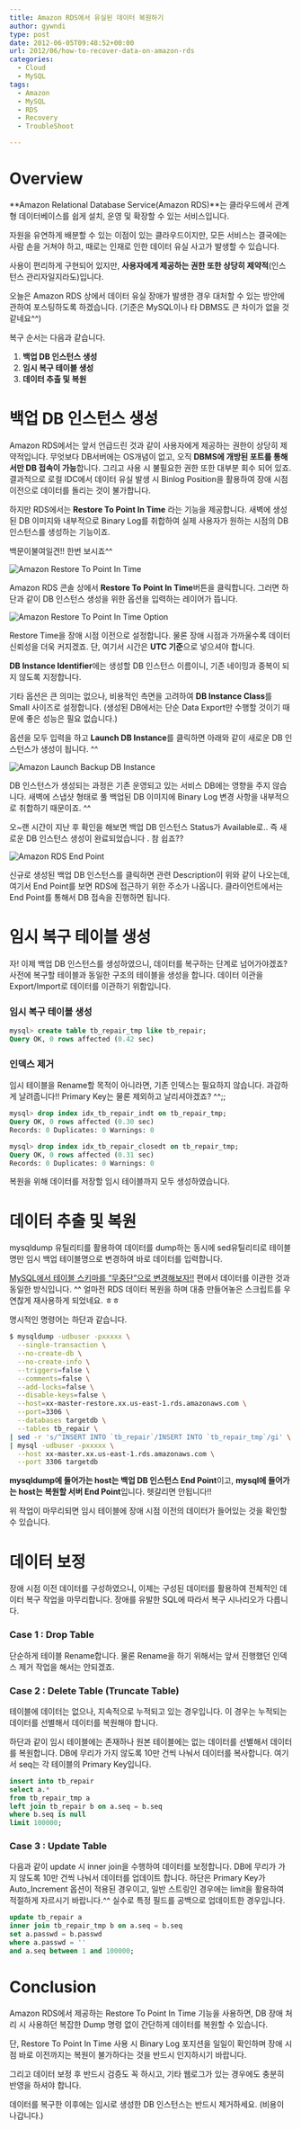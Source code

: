 ```yaml
---
title: Amazon RDS에서 유실된 데이터 복원하기
author: gywndi
type: post
date: 2012-06-05T09:48:52+00:00
url: 2012/06/how-to-recover-data-on-amazon-rds
categories:
  - Cloud
  - MySQL
tags:
  - Amazon
  - MySQL
  - RDS
  - Recovery
  - TroubleShoot

---
```

# Overview

**Amazon Relational Database Service(Amazon RDS)**는 클라우드에서 관계형 데이터베이스를 쉽게 설치, 운영 및 확장할 수 있는 서비스입니다.

자원을 유연하게 배분할 수 있는 이점이 있는 클라우드이지만, 모든 서비스는 결국에는 사람 손을 거쳐야 하고, 때로는 인재로 인한 데이터 유실 사고가 발생할 수 있습니다.

사용이 편리하게 구현되어 있지만, **사용자에게 제공하는 권한 또한 상당히 제약적**(인스턴스 관리자일지라도)입니다.

오늘은 Amazon RDS 상에서 데이터 유실 장애가 발생한 경우 대처할 수 있는 방안에 관하여 포스팅하도록 하겠습니다. (기준은 MySQL이나 타 DBMS도 큰 차이가 없을 것 같네요^^)

복구 순서는 다음과 같습니다.

  1. **백업 DB 인스턴스 생성**
  2. **임시 복구 테이블 생성**
  3. **데이터 추출 및 복원**

# 백업 DB 인스턴스 생성

Amazon RDS에서는 앞서 언급드린 것과 같이 사용자에게 제공하는 권한이 상당히 제약적입니다. 무엇보다 DB서버에는 OS개념이 없고, 오직 **DBMS에 개방된 포트를 통해서만 DB 접속이 가능**합니다. 그리고 사용 시 불필요한 권한 또한 대부분 회수 되어 있죠. 결과적으로 로컬 IDC에서 데이터 유실 발생 시 Binlog Position을 활용하여 장애 시점 이전으로 데이터를 돌리는 것이 불가합니다.

하지만 RDS에서는  **Restore To Point In Time** 라는 기능을 제공합니다. 새벽에 생성된 DB 이미지와 내부적으로 Binary Log를 취합하여 실제 사용자가 원하는 시점의 DB 인스턴스를 생성하는 기능이죠.

백문이불여일견!! 한번 보시죠^^

![Amazon Restore To Point In Time](/img/2012/06/Amazon-Restore-To-Point-In-Time.png)

Amazon RDS 콘솔 상에서 **Restore To Point In Time**버튼을 클릭합니다. 그러면 하단과 같이 DB 인스턴스 생성을 위한 옵션을 입력하는 레이어가 뜹니다.

![Amazon Restore To Point In Time Option](/img/2012/06/Amazon-Restore-To-Point-In-Time-Option1.png)

Restore Time을 장애 시점 이전으로 설정합니다. 물론 장애 시점과 가까울수록 데이터 신뢰성을 더욱 커지겠죠. 단, 여기서 시간은 **UTC 기준**으로 넣으셔야 합니다.

**DB Instance Identifier**에는 생성할 DB 인스턴스 이름이니, 기존 네이밍과 중복이 되지 않도록 지정합니다.

기타 옵션은 큰 의미는 없으나, 비용적인 측면을 고려하여 **DB  Instance Class**를 Small 사이즈로 설정합니다. (생성된 DB에서는 단순 Data Export만 수행할 것이기 때문에 좋은 성능은 필요 없습니다.)

옵션을 모두 입력을 하고 **Launch DB Instance**를 클릭하면 아래와 같이 새로운 DB 인스턴스가 생성이 됩니다. ^^

![Amazon Launch Backup DB Instance](/img/2012/06/Amazon-Launch-Backup-DB-Instance.png)

DB 인스턴스가 생성되는 과정은 기존 운영되고 있는 서비스 DB에는 영향을 주지 않습니다. 새벽에 스냅샷 형태로 풀 백업된 DB 이미지에 Binary Log 변경 사항을 내부적으로 취합하기 때문이죠. ^^

오~랜 시간이 지난 후 확인을 해보면 백업 DB 인스턴스 Status가 Available로.. 즉 새로운 DB 인스턴스 생성이 완료되었습니다 . 참 쉽죠??

![Amazon RDS End Point](/img/2012/06/Amazon-RDS-End-Point.png)

신규로 생성된 백업 DB 인스턴스를 클릭하면 관련 Description이 위와 같이 나오는데, 여기서 End Point를 보면 RDS에 접근하기 위한 주소가 나옵니다. 클라이언트에서는 End Point를 통해서 DB 접속을 진행하면 됩니다.

# 임시 복구 테이블 생성

자! 이제 백업 DB 인스턴스를 생성하였으니, 데이터를 복구하는 단계로 넘어가야겠죠? 사전에 복구할 테이블과 동일한 구조의 테이블을 생성을 합니다. 데이터 이관을 Export/Import로 데이터를 이관하기 위함입니다.

### 임시 복구 테이블 생성

```sql
mysql> create table tb_repair_tmp like tb_repair;
Query OK, 0 rows affected (0.42 sec)
```

### 인덱스 제거

임시 테이블을 Rename할 목적이 아니라면, 기존 인덱스는 필요하지 않습니다. 과감하게 날려줍니다!! Primary Key는 물론 제외하고 날리셔야겠죠? ^^;;

```sql
mysql> drop index idx_tb_repair_indt on tb_repair_tmp;
Query OK, 0 rows affected (0.30 sec)
Records: 0 Duplicates: 0 Warnings: 0

mysql> drop index idx_tb_repair_closedt on tb_repair_tmp;
Query OK, 0 rows affected (0.31 sec)
Records: 0 Duplicates: 0 Warnings: 0
```

복원을 위해 데이터를 저장할 임시 테이블까지 모두 생성하였습니다.

# 데이터 추출 및 복원

mysqldump 유틸리티를 활용하여 데이터를 dump하는 동시에 sed유틸리티로 테이블명만 임시 백업 테이블명으로 변경하여 바로 데이터를 입력합니다.

[MySQL에서 테이블 스키마를 “무중단”으로 변경해보자!!](/2012/05/alter-table-without-service-downtime/) 편에서 데이터를 이관한 것과 동일한 방식입니다. ^^ 얼마전 RDS 데이터 복원을 하며 대충 만들어놓은 스크립트를 우연찮게 재사용하게 되었네요. ㅎㅎ

명시적인 명령어는 하단과 같습니다.

```bash
$ mysqldump -udbuser -pxxxxx \
  --single-transaction \
  --no-create-db \
  --no-create-info \
  --triggers=false \
  --comments=false \
  --add-locks=false \
  --disable-keys=false \
  --host=xx-master-restore.xx.us-east-1.rds.amazonaws.com \
  --port=3306 \
  --databases targetdb \
  --tables tb_repair \
| sed -r 's/^INSERT INTO `tb_repair`/INSERT INTO `tb_repair_tmp`/gi' \
| mysql -udbuser -pxxxxx \
  --host xx-master.xx.us-east-1.rds.amazonaws.com \
  --port 3306 targetdb
```

**mysqldump에 들어가는 host는 백업 DB 인스턴스 End Point**이고, **mysql에 들어가는 host는 복원할 서버 End Point**입니다. 헷갈리면 안됩니다!!

위 작업이 마무리되면 임시 테이블에 장애 시점 이전의 데이터가 들어있는 것을 확인할 수 있습니다.

# 데이터 보정

장애 시점 이전 데이터를 구성하였으니, 이제는 구성된 데이터를 활용하여 전체적인 데이터 복구 작업을 마무리합니다. 장애를 유발한 SQL에 따라서 복구 시나리오가 다릅니다.

### Case 1 : Drop Table

단순하게 테이블 Rename합니다. 물론 Rename을 하기 위해서는 앞서 진행했던 인덱스 제거 작업을 해서는 안되겠죠.

### Case 2 : Delete Table (Truncate Table)

테이블에 데이터는 없으나, 지속적으로 누적되고 있는 경우입니다. 이 경우는 누적되는 데이터를 선별해서 데이터를 복원해야 합니다.

하단과 같이 임시 테이블에는 존재하나 원본 테이블에는 없는 데이터를 선별해서 데이터를 복원합니다. DB에 무리가 가지 않도록 10만 건씩 나눠서 데이터를 복사합니다. 여기서 seq는 각 테이블의 Primary Key입니다.

```sql
insert into tb_repair
select a.*
from tb_repair_tmp a
left join tb_repair b on a.seq = b.seq
where b.seq is null
limit 100000;
```

### Case 3 : Update Table

다음과 같이 update 시 inner join을 수행하여 데이터를 보정합니다.  DB에 무리가 가지 않도록 10만 건씩 나눠서 데이터를 업데이트 합니다. 하단은 Primary Key가 Auto_Increment 옵션이 적용된 경우이고, 일반 스트링인 경우에는 limit을 활용하여 적절하게 자르시기 바랍니다.^^ 실수로 특정 필드를 공백으로 업데이트한 경우입니다.

```sql
update tb_repair a
inner join tb_repair_tmp b on a.seq = b.seq
set a.passwd = b.passwd
where a.passwd = ''
and a.seq between 1 and 100000;
```

# Conclusion

Amazon RDS에서 제공하는 Restore To Point In Time 기능을 사용하면, DB 장애 처리 시 사용하던 복잡한 Dump 명령 없이 간단하게 데이터를 복원할 수 있습니다.

단, Restore To Point In Time 사용 시 Binary Log 포지션을 일일이 확인하며 장애 시점 바로 이전까지는 복원이 불가하다는 것을 반드시 인지하시기 바랍니다.

그리고 데이터 보정 후 반드시 검증도 꼭 하시고, 기타 웹로그가 있는 경우에도 충분히 반영을 하셔야 합니다.

데이터를 복구한 이후에는 임시로 생성한 DB 인스턴스는 반드시 제거하세요. (비용이 나갑니다.)